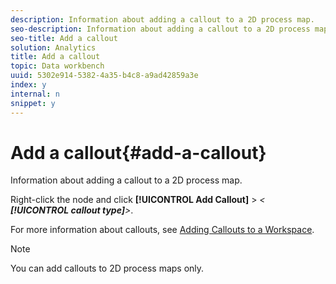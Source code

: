 ```yaml
---
description: Information about adding a callout to a 2D process map.
seo-description: Information about adding a callout to a 2D process map.
seo-title: Add a callout
solution: Analytics
title: Add a callout
topic: Data workbench
uuid: 5302e914-5382-4a35-b4c8-a9ad42859a3e
index: y
internal: n
snippet: y
---
```


# Add a callout{#add-a-callout}

Information about adding a callout to a 2D process map.

Right-click the node and click **[!UICONTROL Add Callout]** > *< **[!UICONTROL callout type]**>*.

For more information about callouts, see [Adding Callouts to a Workspace](../../../../home/c-get-started/c-vis/c-call-wkspc.md#concept-212b09e763044d938987b4a9c658adc0).

>[!NOTE]
>
>You can add callouts to 2D process maps only.

